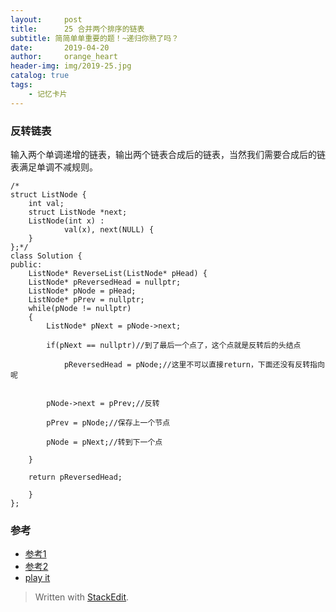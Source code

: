 ```yaml
---
layout:     post
title:      25 合并两个排序的链表
subtitle: 简简单单重要的题！~递归你熟了吗？
date:       2019-04-20
author:     orange_heart
header-img: img/2019-25.jpg
catalog: true
tags:
    - 记忆卡片
---
```


### 反转链表

输入两个单调递增的链表，输出两个链表合成后的链表，当然我们需要合成后的链表满足单调不减规则。

```objc
/*
struct ListNode {
	int val;
	struct ListNode *next;
	ListNode(int x) :
			val(x), next(NULL) {
	}
};*/
class Solution {
public:
    ListNode* ReverseList(ListNode* pHead) {
    ListNode* pReversedHead = nullptr;
    ListNode* pNode = pHead;
    ListNode* pPrev = nullptr;
    while(pNode != nullptr)
    {
        ListNode* pNext = pNode->next;

        if(pNext == nullptr)//到了最后一个点了，这个点就是反转后的头结点  
        
            pReversedHead = pNode;//这里不可以直接return，下面还没有反转指向呢  
            

        pNode->next = pPrev;//反转  
        
        pPrev = pNode;//保存上一个节点  
        
        pNode = pNext;//转到下一个点  
        
    }

    return pReversedHead;

    }
};
```
### 参考

- [参考1](https://github.com/zhedahht/CodingInterviewChinese2)
- [参考2](https://github.com/gatieme/CodingInterviews)
- [play it](https://www.nowcoder.com/practice/75e878df47f24fdc9dc3e400ec6058ca?tpId=13&tqId=11168&tPage=1&rp=1&ru=/ta/coding-interviews&qru=/ta/coding-interviews/question-ranking)



> Written with [StackEdit](https://stackedit.io/).

<head>
    <script src="https://cdn.mathjax.org/mathjax/latest/MathJax.js?config=TeX-AMS-MML_HTMLorMML" type="text/javascript"></script>
    <script type="text/x-mathjax-config">
        MathJax.Hub.Config({
            tex2jax: {
            skipTags: ['script', 'noscript', 'style', 'textarea', 'pre'],
            inlineMath: [['$','$']]
            }
        });
    </script>
</head>
<!--stackedit_data:
eyJoaXN0b3J5IjpbLTEwNjk1OTQxNjBdfQ==
-->